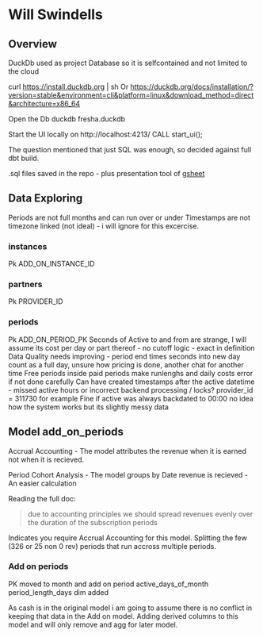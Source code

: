 # Will Swindells


## Overview
DuckDb used as project Database so it is selfcontained and not limited to the cloud

curl https://install.duckdb.org | sh
Or
https://duckdb.org/docs/installation/?version=stable&environment=cli&platform=linux&download_method=direct&architecture=x86_64


Open the Db
duckdb fresha.duckdb

Start the UI locally on http://localhost:4213/
CALL start_ui();

The question mentioned that just SQL was enough, so decided against full dbt build.

.sql files saved in the repo - plus presentation tool of [gsheet](https://docs.google.com/spreadsheets/d/1PYuhoje-3BIHPolrnVY_BDtfDgBfFS0vK_XeCOwJxrg/edit?usp=sharing)



## Data Exploring

Periods are not full months and can run over or under
Timestamps are not timezone linked (not ideal) - i will ignore for this excercise.


### instances
Pk ADD_ON_INSTANCE_ID  

### partners
Pk PROVIDER_ID  

### periods
Pk ADD_ON_PERIOD_PK 
Seconds of Active to and from are strange, I will assume its cost per day or part thereof - no cutoff logic - exact in definition
Data Quality needs improving - period end times seconds into new day count as a full day, unsure how pricing is done, another chat for another time 
Free periods inside paid periods make runlenghs and daily costs error if not done carefully
Can have created timestamps after the active datetime - missed active hours or incorrect backend processing / locks? provider_id = 311730 for example
Fine if active was always backdated to 00:00 no idea how the system works but its slightly messy data

## Model add_on_periods

Accrual Accounting - The model attributes the revenue when it is earned not when it is recieved. 

Period Cohort Analysis - The model groups by Date revenue is recieved - An easier calculation

Reading the full doc:
> due to accounting principles we should spread revenues evenly over the duration of the subscription periods

Indicates you require Accrual Accounting for this model. Splitting the few (326 or 25 non 0 rev) periods that run accross multiple periods. 

### Add on periods

PK moved to month and add on period
active_days_of_month
period_length_days dim added

As cash is in the original model i am going to assume there is no conflict in keeping that data in the Add on model. 
Adding derived columns to this model and will only remove and agg for later model.


